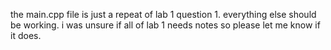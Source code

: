 the main.cpp file is just a repeat of lab 1 question 1. everything else should be working. i was unsure if all of lab 1 needs notes so please let me know if it does. 
